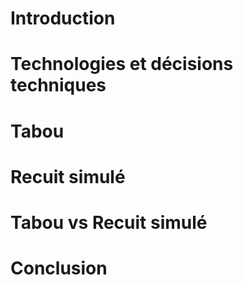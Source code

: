
# Introduction

# Technologies et décisions techniques

# Tabou

# Recuit simulé

# Tabou vs Recuit simulé

# Conclusion